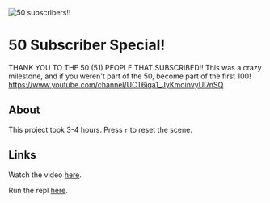 ![50 subscribers!!](/Assets/Images/50sub.png)

# 50 Subscriber Special!
THANK YOU TO THE 50 (51) PEOPLE THAT SUBSCRIBED!!
This was a crazy milestone, and if you weren't part of the 50, become part of the first 100!
https://www.youtube.com/channel/UCT6iqa1_JyKmoinvyUl7nSQ

## About
This project took 3-4 hours. Press `r` to reset the scene.

## Links
Watch the video [here](https://www.youtube.com/watch?v=fIMiiLSatDc).

Run the repl [here](https://replit.com/@Coder100/50-sub-special-DimgreyThirdComputerscience#README.md).